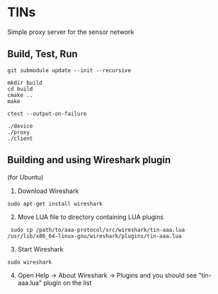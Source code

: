# TINs
Simple proxy server for the sensor network

## Build, Test, Run
```
git submodule update --init --recursive
```
```
mkdir build
cd build
cmake ..
make
```
```
ctest --output-on-failure
```
```
./device
./proxy
./client
```

## Building and using Wireshark plugin
(for Ubuntu)
1. Download Wireshark

```sudo apt-get install wireshark```

2. Move LUA file to directory containing LUA plugins

```
 sudo cp /path/to/aaa-protocol/src/wireshark/tin-aaa.lua /usr/lib/x86_64-linux-gnu/wireshark/plugins/tin-aaa.lua
```

3. Start Wireshark 
```
sudo wireshark
```

4. Open Help -> About Wireshark -> Plugins and you should see "tin-aaa.lua" plugin on the list
